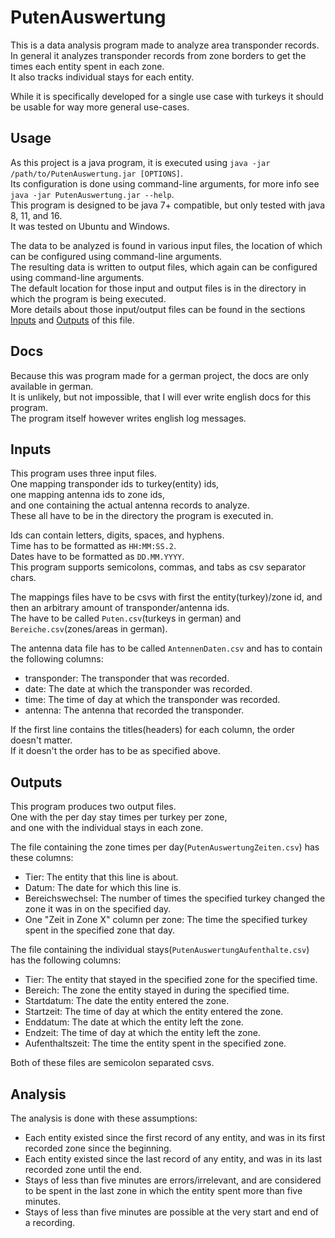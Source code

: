 # PutenAuswertung
This is a data analysis program made to analyze area transponder records.  
In general it analyzes transponder records from zone borders to get the times each entity spent in each zone.  
It also tracks individual stays for each entity.

While it is specifically developed for a single use case with turkeys it should be usable for way more general use-cases.

## Usage
As this project is a java program, it is executed using `java -jar /path/to/PutenAuswertung.jar [OPTIONS]`.  
Its configuration is done using command-line arguments, for more info see `java -jar PutenAuswertung.jar --help`.  
This program is designed to be java 7+ compatible, but only tested with java 8, 11, and 16.  
It was tested on Ubuntu and Windows.

The data to be analyzed is found in various input files, the location of which can be configured using command-line arguments.  
The resulting data is written to output files, which again can be configured using command-line arguments.  
The default location for those input and output files is in the directory in which the program is being executed.  
More details about those input/output files can be found in the sections [Inputs](#inputs) and [Outputs](#outputs) of this file.

## Docs
Because this was program made for a german project, the docs are only available in german.  
It is unlikely, but not impossible, that I will ever write english docs for this program.  
The program itself however writes english log messages.

## Inputs
This program uses three input files.  
One mapping transponder ids to turkey(entity) ids,  
one mapping antenna ids to zone ids,  
and one containing the actual antenna records to analyze.  
These all have to be in the directory the program is executed in.

Ids can contain letters, digits, spaces, and hyphens.  
Time has to be formatted as `HH:MM:SS.2`.  
Dates have to be formatted as `DD.MM.YYYY`.  
This program supports semicolons, commas, and tabs as csv separator chars.

The mappings files have to be csvs with first the entity(turkey)/zone id, and then an arbitrary amount of transponder/antenna ids.  
The have to be called `Puten.csv`(turkeys in german) and `Bereiche.csv`(zones/areas in german).

The antenna data file has to be called `AntennenDaten.csv` and has to contain the following columns:
 * transponder: The transponder that was recorded.
 * date: The date at which the transponder was recorded.
 * time: The time of day at which the transponder was recorded.
 * antenna: The antenna that recorded the transponder.

If the first line contains the titles(headers) for each column, the order doesn't matter.  
If it doesn't the order has to be as specified above.

## Outputs
This program produces two output files.  
One with the per day stay times per turkey per zone,  
and one with the individual stays in each zone.

The file containing the zone times per day(`PutenAuswertungZeiten.csv`) has these columns:
 * Tier: The entity that this line is about.
 * Datum: The date for which this line is.
 * Bereichswechsel: The number of times the specified turkey changed the zone it was in on the specified day.
 * One "Zeit in Zone X" column per zone: The time the specified turkey spent in the specified zone that day.

The file containing the individual stays(`PutenAuswertungAufenthalte.csv`) has the following columns:
 * Tier: The entity that stayed in the specified zone for the specified time.
 * Bereich: The zone the entity stayed in during the specified time.
 * Startdatum: The date the entity entered the zone.
 * Startzeit: The time of day at which the entity entered the zone.
 * Enddatum: The date at which the entity left the zone.
 * Endzeit: The time of day at which the entity left the zone.
 * Aufenthaltszeit: The time the entity spent in the specified zone.

Both of these files are semicolon separated csvs.

## Analysis
The analysis is done with these assumptions:
 * Each entity existed since the first record of any entity, and was in its first recorded zone since the beginning.
 * Each entity existed since the last record of any entity, and was in its last recorded zone until the end.
 * Stays of less than five minutes are errors/irrelevant, and are considered to be spent in the last zone in which the entity spent more than five minutes.
 * Stays of less than five minutes are possible at the very start and end of a recording.
